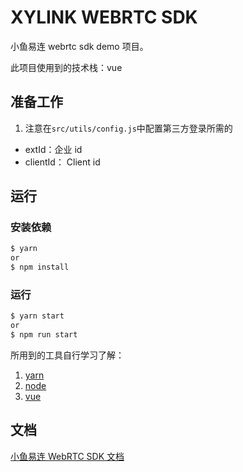 # XYLINK WEBRTC SDK

小鱼易连 webrtc sdk demo 项目。

此项目使用到的技术栈：vue

## 准备工作

1. 注意在`src/utils/config.js`中配置第三方登录所需的

- extId：企业 id
- clientId： Client id

## 运行

### 安装依赖

```bash
$ yarn
or
$ npm install
```

### 运行

```bash
$ yarn start
or
$ npm run start
```

所用到的工具自行学习了解：

1. [yarn](https://yarn.bootcss.com/)
2. [node](https://nodejs.org/zh-cn/)
3. [vue](https://vuejs.org/)

## 文档

[小鱼易连 WebRTC SDK 文档](http://openapi.xylink.com/doc_web/product/description/)
